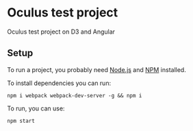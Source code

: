 # Oculus test project
Oculus test project on D3 and Angular

## Setup
To run a project, you probably need [Node.js](https://nodejs.org/en/download/) and [NPM](https://docs.npmjs.com/cli/install) installed.

To install dependencies you can run:

    npm i webpack webpack-dev-server -g && npm i

To run, you can use:

    npm start
